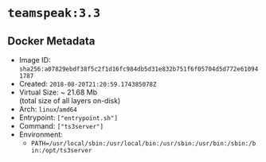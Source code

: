 # `teamspeak:3.3`

## Docker Metadata

- Image ID: `sha256:a07829ebdf38f5c2f1d16fc984db5d31e832b751f6f05704d5d772e610941787`
- Created: `2018-08-20T21:20:59.174385078Z`
- Virtual Size: ~ 21.68 Mb  
  (total size of all layers on-disk)
- Arch: `linux`/`amd64`
- Entrypoint: `["entrypoint.sh"]`
- Command: `["ts3server"]`
- Environment:
  - `PATH=/usr/local/sbin:/usr/local/bin:/usr/sbin:/usr/bin:/sbin:/bin:/opt/ts3server`
